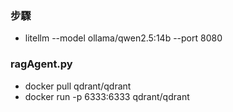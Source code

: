 ### 步驟
* litellm --model ollama/qwen2.5:14b --port 8080

### ragAgent.py
* docker pull qdrant/qdrant 
* docker run -p 6333:6333 qdrant/qdrant